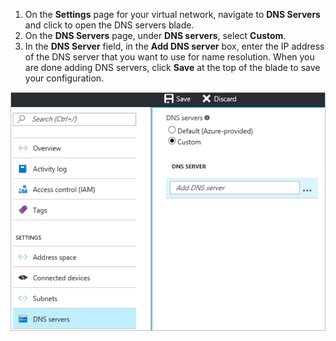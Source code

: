 1. On the **Settings** page for your virtual network, navigate to **DNS Servers** and click to open the DNS servers blade.
2. On the **DNS Servers** page, under **DNS servers**, select **Custom**.
3. In the **DNS Server** field, in the **Add DNS server** box, enter the IP address of the DNS server that you want to use for name resolution. When you are done adding DNS servers, click **Save** at the top of the blade to save your configuration.

  ![Custom DNS](./media/vpn-gateway-add-dns-rm-portal/add_dns.png)